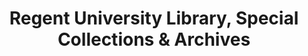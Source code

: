 ---
layout: repo
title: "Regent University Library, Special Collections & Archives"
id: 16760
permalink: repos/16760/
---